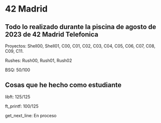 # 42 Madrid

## Todo lo realizado durante la piscina de agosto de 2023 de 42 Madrid Telefonica

Proyectos: Shell00, Shell01, C00, C01, C02, C03, C04, C05, C06, C07, C08, C09, C11.

Rushes: Rush00, Rush01, Rush02

BSQ: 50/100

## Cosas que he hecho como estudiante

libft: 125/125

ft_printf: 100/125

get_next_line: En proceso
